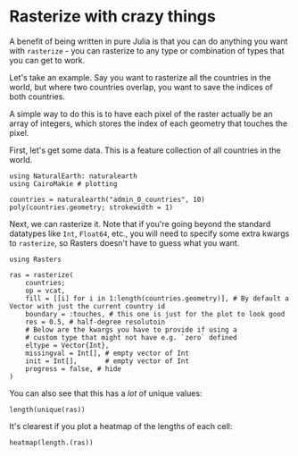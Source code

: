 # Rasterize with crazy things

A benefit of being written in pure Julia is that you can do anything you want with 
`rasterize` - you can rasterize to any type or combination of types that you can get to work.

Let's take an example.  Say you want to rasterize all the countries in the world, but 
where two countries overlap, you want to save the indices of both countries.

A simple way to do this is to have each pixel of the raster actually be an
array of integers, which stores the index of each geometry that touches the pixel.

First, let's get some data.  This is a feature collection of all countries in the world.

```@example crazy
using NaturalEarth: naturalearth
using CairoMakie # plotting

countries = naturalearth("admin_0_countries", 10)
poly(countries.geometry; strokewidth = 1)
```

Next, we can rasterize it.  Note that if you're going beyond the standard datatypes like `Int`,
`Float64`, etc., you will need to specify some extra kwargs to `rasterize`, so Rasters doesn't
have to guess what you want. 

```@example crazy
using Rasters

ras = rasterize(
    countries;
    op = vcat, 
    fill = [[i] for i in 1:length(countries.geometry)], # By default a Vector with just the current country id
    boundary = :touches, # this one is just for the plot to look good
    res = 0.5, # half-degree resolutoin
    # Below are the kwargs you have to provide if using a
    # custom type that might not have e.g. `zero` defined
    eltype = Vector{Int},
    missingval = Int[], # empty vector of Int
    init = Int[],       # empty vector of Int
    progress = false, # hide
)
```

You can also see that this has a _lot_ of unique values:
```@example crazy
length(unique(ras))
```

It's clearest if you plot a heatmap of the lengths of each cell:

```@example crazy
heatmap(length.(ras))
```